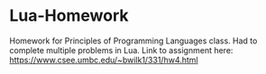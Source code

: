 # Lua-Homework
Homework for Principles of Programming Languages class. Had to complete multiple problems in Lua. Link to assignment here: https://www.csee.umbc.edu/~bwilk1/331/hw4.html
